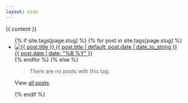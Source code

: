 ```yaml
---
layout: wide
---
```


<div class="tag-lead">
  {{ content }}
</div>
<div class="photo-grid">
<ul class="grid">
  {% if site.tags[page.slug] %}
    {% for post in site.tags[page.slug] %}
      <li class="item " title="{{ post.title | default: post.date }}">
        <a class="" href="{{ post.url }}" >
            <img alt="{{ post.title }}" class="lazyload" data-src="{{ post.image }}" src="" height="" width="" />
            <span class="date-published">
              {{ post.title | default: post.date | date_to_string }}
              <br/>
              {{ post.date | date: "%B %Y"  }}
            </span>
        </a>
      </li>
    {% endfor %}
  {% else %}
    <blockquote>
      <p>There are no posts with this tag.</p>
    </blockquote>
    <p>View <a href="/posts">all posts</a>.</p>
  {% endif %}
</ul>
</div>
<script>
  lazyload();
</script>

